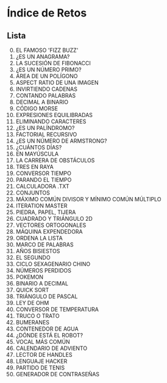 # Índice de Retos

## Lista

0) EL FAMOSO 'FIZZ BUZZ'
1) ¿ES UN ANAGRAMA?
2) LA SUCESIÓN DE FIBONACCI
3) ¿ES UN NÚMERO PRIMO?
4) ÁREA DE UN POLÍGONO
5) ASPECT RATIO DE UNA IMAGEN
6) INVIRTIENDO CADENAS
7) CONTANDO PALABRAS
8) DECIMAL A BINARIO
9) CÓDIGO MORSE
10) EXPRESIONES EQUILIBRADAS
11) ELIMINANDO CARACTERES
12) ¿ES UN PALÍNDROMO?
13) FACTORIAL RECURSIVO
14) ¿ES UN NÚMERO DE ARMSTRONG?
15) ¿CUÁNTOS DÍAS?
16) EN MAYÚSCULA
17) LA CARRERA DE OBSTÁCULOS
18) TRES EN RAYA
19) CONVERSOR TIEMPO
20) PARANDO EL TIEMPO
21) CALCULADORA .TXT
22) CONJUNTOS
23) MÁXIMO COMÚN DIVISOR Y MÍNIMO COMÚN MÚLTIPLO
24) ITERATION MASTER
25) PIEDRA, PAPEL, TIJERA
26) CUADRADO Y TRIÁNGULO 2D
27) VECTORES ORTOGONALES
28) MÁQUINA EXPENDEDORA
29) ORDENA LA LISTA
30) MARCO DE PALABRAS
31) AÑOS BISIESTOS
32) EL SEGUNDO
33) CICLO SEXAGENARIO CHINO
34) NÚMEROS PERDIDOS
35) POKEMON
36) BINARIO A DECIMAL
37) QUICK SORT
38) TRIÁNGULO DE PASCAL
39) LEY DE OHM
40) CONVERSOR DE TEMPERATURA
41) TRUCO O TRATO
42) BUMERANES
43) CONTENEDOR DE AGUA
44) ¿DÓNDE ESTÁ EL ROBOT?
45) VOCAL MÁS COMÚN
46) CALENDARIO DE ADVIENTO
47) LECTOR DE HANDLES
48) LENGUAJE HACKER
49) PARTIDO DE TENIS
50) GENERADOR DE CONTRASEÑAS
